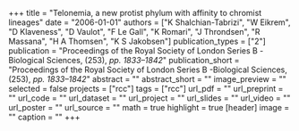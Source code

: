 +++
title = "Telonemia, a new protist phylum with affinity to chromist lineages"
date = "2006-01-01"
authors = ["K Shalchian-Tabrizi", "W Eikrem", "D Klaveness", "D Vaulot", "F Le Gall", "K Romari", "J Throndsen", "R Massana", "H A Thomsen", "K S Jakobsen"]
publication_types = ["2"]
publication = "Proceedings of the Royal Society of London Series B -Biological Sciences, (253), _pp. 1833–1842_"
publication_short = "Proceedings of the Royal Society of London Series B -Biological Sciences, (253), _pp. 1833–1842_"
abstract = ""
abstract_short = ""
image_preview = ""
selected = false
projects = ["rcc"]
tags = ["rcc"]
url_pdf = ""
url_preprint = ""
url_code = ""
url_dataset = ""
url_project = ""
url_slides = ""
url_video = ""
url_poster = ""
url_source = ""
math = true
highlight = true
[header]
image = ""
caption = ""
+++
